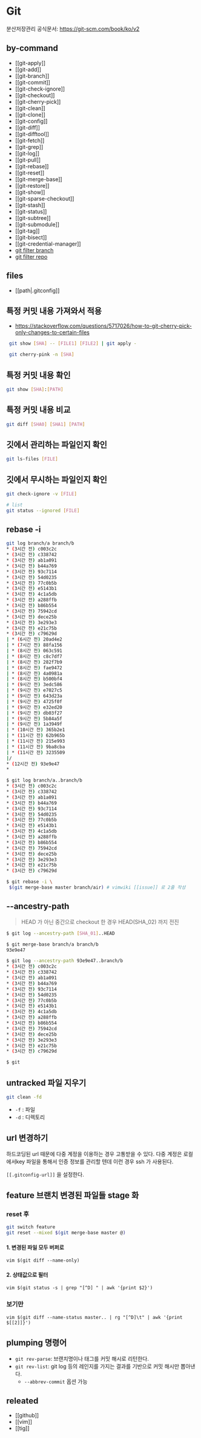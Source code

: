 # Git

분산저장관리
공식문서: https://git-scm.com/book/ko/v2

## by-command
- [[git-apply]]
- [[git-add]]
- [[git-branch]]
- [[git-commit]]
- [[git-check-ignore]]
- [[git-checkout]]
- [[git-cherry-pick]]
- [[git-clean]]
- [[git-clone]]
- [[git-config]]
- [[git-diff]]
- [[git-difftool]]
- [[git-fetch]]
- [[git-grep]]
- [[git-log]]
- [[git-pull]]
- [[git-rebase]]
- [[git-reset]]
- [[git-merge-base]]
- [[git-restore]]
- [[git-show]]
- [[git-sparse-checkout]]
- [[git-stash]]
- [[git-status]]
- [[git-subtree]]
- [[git-submodule]]
- [[git-tag]]
- [[git-bisect]]
- [[git-credential-manager]]
- [git filter branch](git-filter-branch)
- [git filter repo](git-filter-repo)

## files
- [[path|.gitconfig]]

## 특정 커밋 내용 가져와서 적용
  - https://stackoverflow.com/questions/5717026/how-to-git-cherry-pick-only-changes-to-certain-files
  ```sh
   git show [SHA] -- [FILE1] [FILE2] | git apply -
  ```
  ```sh
   git cherry-pink -n [SHA]
  ```
## 특정 커밋 내용 확인
  ```sh
  git show [SHA]:[PATH]
  ```
##  특정 커밋 내용 비교
  ```sh
  git diff [SHA0] [SHA1] [PATH]
  ```

## 깃에서 관리하는 파일인지 확인
```sh
git ls-files [FILE]
```

## 깃에서 무시하는 파일인지 확인
```sh
git check-ignore -v [FILE]
```
```sh
# list
git status --ignored [FILE]
```

## rebase -i
```sh
git log branch/a branch/b
* (3시간 전) c003c2c
* (3시간 전) c338742
* (3시간 전) ab1a091
* (3시간 전) b44a769
* (3시간 전) 93c7114
* (3시간 전) 54d0235
* (3시간 전) 77c0b5b
* (3시간 전) e5143b1
* (3시간 전) 4c1a5db
* (3시간 전) a288ffb
* (3시간 전) b86b554
* (3시간 전) 75942cd
* (3시간 전) dece25b
* (3시간 전) 3e293e3
* (3시간 전) e21c75b
* (3시간 전) c79629d
| * (6시간 전) 20ad4e2
| * (7시간 전) 88fa156
| * (8시간 전) 063c591
| * (8시간 전) c8c7df7
| * (8시간 전) 282f7b9
| * (8시간 전) fae9472
| * (8시간 전) 4a0981a
| * (8시간 전) b500bf4
| * (9시간 전) 3edc586
| * (9시간 전) e7027c5
| * (9시간 전) 643d23a
| * (9시간 전) 4725f0f
| * (9시간 전) e32ed20
| * (9시간 전) db03f27
| * (9시간 전) 5b84a5f
| * (9시간 전) 1a3949f
| * (10시간 전) 365b2e1
| * (11시간 전) 62b965b
| * (11시간 전) 215e993
| * (11시간 전) 9ba8cba
| * (11시간 전) 3235509
|/
* (12시간 전) 93e9e47
* 
```
```sh
$ git log branch/a..branch/b
* (3시간 전) c003c2c
* (3시간 전) c338742
* (3시간 전) ab1a091
* (3시간 전) b44a769
* (3시간 전) 93c7114
* (3시간 전) 54d0235
* (3시간 전) 77c0b5b
* (3시간 전) e5143b1
* (3시간 전) 4c1a5db
* (3시간 전) a288ffb
* (3시간 전) b86b554
* (3시간 전) 75942cd
* (3시간 전) dece25b
* (3시간 전) 3e293e3
* (3시간 전) e21c75b
* (3시간 전) c79629d
```
```sh
$ git rebase -i \
 $(git merge-base master branch/air) # vimwiki [[issue]] 로 2줄 작성
```

## --ancestry-path
> HEAD 가 아닌 중간으로 checkout 한 경우 HEAD(SHA_02) 까지 전진
```sh
$ git log --ancestry-path [SHA_01]..HEAD
```

```sh
$ git merge-base branch/a branch/b
93e9e47
```
```sh
$ git log --ancestry-path 93e9e47..branch/b
* (3시간 전) c003c2c
* (3시간 전) c338742
* (3시간 전) ab1a091
* (3시간 전) b44a769
* (3시간 전) 93c7114
* (3시간 전) 54d0235
* (3시간 전) 77c0b5b
* (3시간 전) e5143b1
* (3시간 전) 4c1a5db
* (3시간 전) a288ffb
* (3시간 전) b86b554
* (3시간 전) 75942cd
* (3시간 전) dece25b
* (3시간 전) 3e293e3
* (3시간 전) e21c75b
* (3시간 전) c79629d
```
```sh
$ git 
```

## untracked 파일 지우기
```sh
git clean -fd
```
- `-f` : 파일
- `-d` : 디렉토리

## url 변경하기
하드코딩된 url 때문에 다중 계정을 이용하는 경우 고통받을 수 있다.
다중 계정은 로컬에서key 파일을 통해서 인증 정보를 관리할 텐데 이런 경우 ssh 가 사용된다.

`[[.gitconfig-url]]` 을 설정한다.

## feature 브랜치 변경된 파일들 stage 화
### reset 후
```sh
git switch feature
git reset --mixed $(git merge-base master @)
```
#### 1. 변경된 파일 모두 버퍼로
`vim $(git diff --name-only)`
#### 2. 상태값으로 필터
`vim $(git status -s | grep "[^D] " | awk '{print $2}')`

### 보기만
`vim $(git diff --name-status master.. | rg "[^D]\t" | awk '{print $[[2]]}')`

## plumping 명령어
- `git rev-parse`: 브랜치명이나 태그를 커밋 해시로 리턴한다.
- `git rev-list`: git log 등의 레인지를 가지는 결과를 기반으로 커밋 해시만 뽑아낸다.
  - `--abbrev-commit` 옵션 가능

## releated
- [[github]]
- [[vim]]
- [[tig]]
